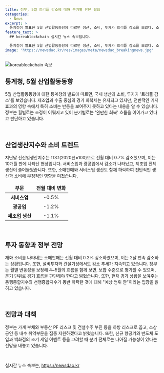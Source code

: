 ```yaml
---
title: 정부, 5월 트리플 감소에 대해 분기별 판단 필요
categories:
  - News
excerpt: >
  통계청이 발표한 5월 산업활동동향에 따르면 생산, 소비, 투자가 트리플 감소를 보였다. 소비 등 내수 취약부분을 중점 지원할 것으로 밝혀졌으며, 전반적인 경기 회복은 완만한 흐름을 보이고 있는 것으로 평가되었다. 이에 따라 정부는 월별 변동성을 보정하고 분기별로 경기 흐름을 판단해야 한다고 강조했으며, 선행지표의 동반 하락에 대해서도 예상 범위 안이라는 입장을 밝혔다. 또한, 소상공인 등 취약한 내수를 집중 지원하고 체감할 수 있는 경기회복에 최우선 역점을 둘 것을 강조했다.
feature_text: >
  ## koreablockchain 실시간 뉴스 속보입니다.

  통계청이 발표한 5월 산업활동동향에 따르면 생산, 소비, 투자가 트리플 감소를 보였다. 소비 등 내수 취약부분을 중점 지원할 것으로 밝혀졌으며, 전반적인 경기 회복은 완만한 흐름을 보이고 있는 것으로 평가되었다. 이에 따라 정부는 월별 변동성을 보정하고 분기별로 경기 흐름을 판단해야 한다고 강조했으며, 선행지표의 동반 하락에 대해서도 예상 범위 안이라는 입장을 밝혔다. 또한, 소상공인 등 취약한 내수를 집중 지원하고 체감할 수 있는 경기회복에 최우선 역점을 둘 것을 강조했다.
image: 'https://newsdao.kr/res/images/meta/newsdao_breakingnews.jpg'
---
```


<p><img src="https://newsdao.kr/res/images/meta/newsdao_breakingnews.jpg" alt="koreablockchain 속보" /></p>

<h2 data-ke-size="size26">통계청, 5월 산업활동동향</h2>

<p data-ke-size="size16">5월 산업활동동향에 대한 통계청의 발표에 따르면, 국내 생산과 소비, 투자가 '트리플 감소'를 보였습니다. 제조업과 수출 중심의 경기 회복세는 유지되고 있지만, 전반적인 기저효과의 영향 속에서 특히 소비는 반등을 보여주지 못하고 있다는 내용을 알 수 있습니다. 정부는 월별로는 조정이 이뤄지고 있어 분기별로는 '완만한 회복' 흐름을 이어가고 있다고 판단하고 있습니다.</p>

<p data-ke-size="size16">&nbsp;</p>

<h2 data-ke-size="size24">산업생산지수와 소비 트렌드</h2>

<p data-ke-size="size16">지난달 전산업생산지수는 113.1(2020년=100)으로 전월 대비 0.7% 감소했으며, 이는 10개월 만에 나타난 현상입니다. 서비스업과 광공업에서 감소가 나타났고, 제조업 전체 생산이 줄어들었습니다. 또한, 소매판매와 서비스업 생산도 함께 하락하여 전반적인 생산과 소비에 부정적인 영향을 미쳤습니다.</p>

<table>
<thead>
    <tr>
        <td style="text-align: center; height: 17px;"><b>부문</b></td>
        <td style="text-align: center; height: 17px;"><b>전월 대비 변화</b></td>
    </tr>
</thead>
<tbody>
    <tr>
        <td style="text-align: center; height: 17px;"><b>서비스업</b></td>
        <td style="text-align: center; height: 17px;">-0.5%</td>
    </tr>
    <tr>
        <td style="text-align: center; height: 17px;"><b>광공업</b></td>
        <td style="text-align: center; height: 17px;">-1.2%</td>
    </tr>
    <tr>
        <td style="text-align: center; height: 17px;"><b>제조업 생산</b></td>
        <td style="text-align: center; height: 17px;">-1.1%</td>
    </tr>
</tbody>
</table>

<p data-ke-size="size16">&nbsp;</p>

<h2 data-ke-size="size24">투자 동향과 정부 전망</h2>

<p data-ke-size="size16">재화 소비를 나타내는 소매판매는 전월 대비 0.2% 감소하였으며, 이는 2달 연속 감소하는 상황입니다. 또한, 설비투자와 건설기성에서도 감소 추세가 지속되고 있습니다. 정부는 월별 변동성을 보정해 4~5월의 흐름을 함께 보면, 보합 수준으로 평가할 수 있으며, 분기 단위로 경기 흐름을 판단해야 한다고 밝혔습니다. 또한, 현재 경기 상황을 보여주는 동행종합지수와 선행종합지수가 동반 하락한 것에 대해 "예상 범위 안"이라는 입장을 밝히고 있습니다.</p>

<p data-ke-size="size16">&nbsp;</p>

<h2 data-ke-size="size24">전망과 대책</h2>

<p data-ke-size="size16">정부는 가계 부채와 부동산 PF 리스크 및 건설수주 부진 등을 하방 리스크로 꼽고, 소상공인 등 내수 취약부문을 집중 지원하겠다고 밝혔습니다. 또한, 신규 항공기와 반도체 도입과 백화점의 조기 세일 이벤트 등을 고려할 때 분기 전체로는 나아질 가능성이 있다는 전망을 내놓고 있습니다.</p>

<p data-ke-size="size16">&nbsp;</p>
실시간 뉴스 속보는, <a href="https://newsdao.kr" rel="dofollow">https://newsdao.kr</a>


